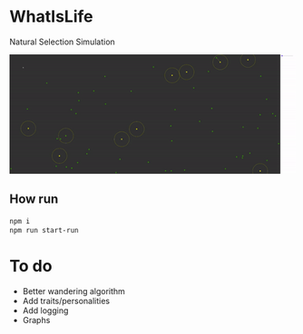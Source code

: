 # WhatIsLife
Natural Selection Simulation

![demo](demo.gif)

## How run
```
npm i
npm run start-run
```

# To do
- Better wandering algorithm
- Add traits/personalities
- Add logging
- Graphs
